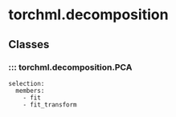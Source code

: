 
# torchml.decomposition

## Classes

### ::: torchml.decomposition.PCA
    selection:
      members:
        - fit
        - fit_transform
